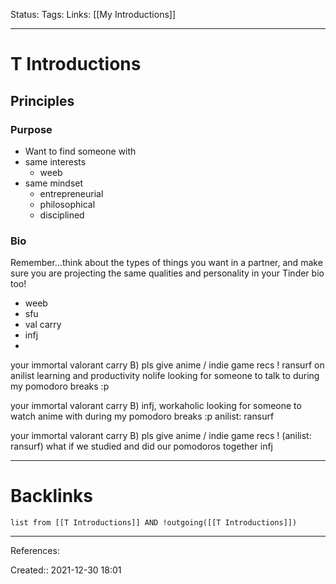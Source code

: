Status: 
Tags: 
Links: [[My Introductions]]
___
# T Introductions

## Principles
### Purpose
- Want to find someone with
- same interests
	- weeb
- same mindset
	- entrepreneurial
	- philosophical
	- disciplined
### Bio
Remember…think about the types of things you want in a partner, and make sure you are projecting the same qualities and personality in your Tinder bio too!
- weeb
- sfu 
- val carry
- infj
- 

your immortal valorant carry B)
pls give anime / indie game recs ! ransurf on anilist
learning and productivity nolife
looking for someone to talk to during my pomodoro breaks :p

your immortal valorant carry B)
infj, workaholic
looking for someone to watch anime with during my pomodoro breaks :p
anilist: ransurf

your immortal valorant carry B)
pls give anime / indie game recs ! (anilist: ransurf)
what if we studied and did our pomodoros together
infj
___
# Backlinks
```dataview
list from [[T Introductions]] AND !outgoing([[T Introductions]])
```
___
References:

Created:: 2021-12-30 18:01
